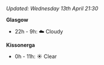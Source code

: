 *Updated: Wednesday 13th April 21:30*

**Glasgow**

* 22h - 9h: :cloud: Cloudy

**Kissonerga**

* 0h - 11h: :sunny: Clear
